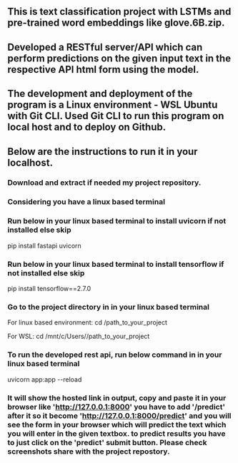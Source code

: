 ## This is text classification project with LSTMs and pre-trained word embeddings like glove.6B.zip.
## Developed a RESTful server/API which can perform predictions on the given input text in the respective API html form using the model. 
## The development and deployment of the program is a Linux environment - WSL Ubuntu with Git CLI. Used Git CLI to run this program on local host and to deploy on Github.





## Below are the instructions to run it in your localhost.

### Download and extract if needed my project repository.

### Considering you have a linux based terminal
### Run below in your linux based terminal to install uvicorn if not installed else skip
pip install fastapi uvicorn

### Run below in your linux based terminal  to install tensorflow if not installed else skip
pip install tensorflow==2.7.0

### Go to the project directory in in your linux based terminal
For linux based environment: cd /path_to_your_project

For WSL: cd /mnt/c/Users/<username>/path_to_your_project

### To run the developed rest api, run below command in in your linux based terminal 
uvicorn app:app --reload

### It will show the hosted link in output, copy and paste it in your browser like 'http://127.0.0.1:8000' you have to add '/predict' after it so it become 'http://127.0.0.1:8000/predict' and you will see the form in your browser which will predict the text which you will enter in the given textbox. to predict results you have to just click on the 'predict' submit button. Please check screenshots share with the project repostory.
